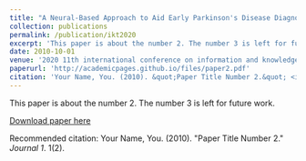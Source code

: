```yaml
---
title: "A Neural-Based Approach to Aid Early Parkinson's Disease Diagnosis"
collection: publications
permalink: /publication/ikt2020
excerpt: 'This paper is about the number 2. The number 3 is left for future work.'
date: 2010-10-01
venue: '2020 11th international conference on information and knowledge technology (IKT)'
paperurl: 'http://academicpages.github.io/files/paper2.pdf'
citation: 'Your Name, You. (2010). &quot;Paper Title Number 2.&quot; <i>Journal 1</i>. 1(2).'
---
```

This paper is about the number 2. The number 3 is left for future work.

[Download paper here](http://academicpages.github.io/files/paper2.pdf)

Recommended citation: Your Name, You. (2010). "Paper Title Number 2." <i>Journal 1</i>. 1(2).